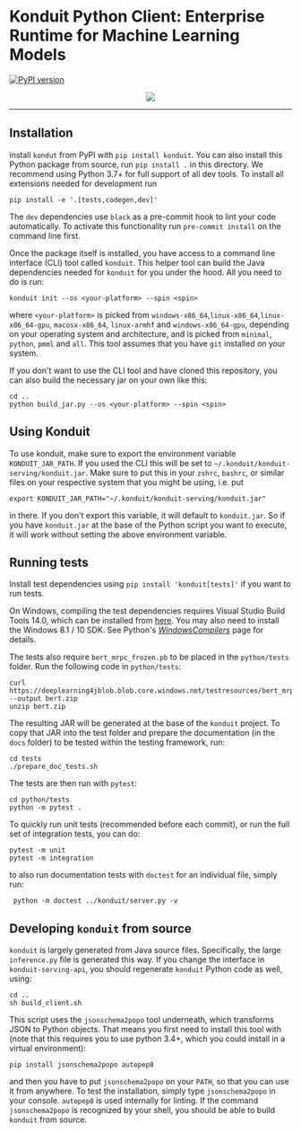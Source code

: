 # Konduit Python Client: Enterprise Runtime for Machine Learning Models

[![PyPI version](https://badge.fury.io/py/konduit.svg)](https://badge.fury.io/py/konduit)

<p align="center">
  <img src="https://s3.amazonaws.com/TWFiles/486936/companyLogo/tf_44cf7e67-0538-4a83-b686-e5145eca1c41.Konduit_teamwork.jpg">
</p>

---

## Installation

install `kondut` from PyPI with `pip install konduit`. You can also install this Python package
from source, run `pip install .` in this directory. We recommend using Python 3.7+ for full support
of all dev tools. To install all extensions needed for development run

```shell script
pip install -e '.[tests,codegen,dev]'
```

The `dev` dependencies use `black` as a pre-commit hook to lint your code automatically. To activate
this functionality run `pre-commit install` on the command line first.

Once the package itself is installed, you have access to a command line interface (CLI) tool
called `konduit`. This helper tool can build the Java dependencies needed for `konduit`
for you under the hood. All you need to do is run:

```shell script
konduit init --os <your-platform> --spin <spin>
```

where `<your-platform>` is picked from `windows-x86_64`,`linux-x86_64`,`linux-x86_64-gpu`,
`macosx-x86_64`, `linux-armhf` and `windows-x86_64-gpu`, depending on your operating system
and architecture, and <spin> is picked from `minimal`, `python`, `pmml` and `all`. This tool assumes that you have `git` installed on your system. 

If you don't want to use the CLI tool and have cloned this repository, you can also build
the necessary jar on your own like this:

```shell script
cd ..
python build_jar.py --os <your-platform> --spin <spin>
```

## Using Konduit

To use konduit, make sure to export the environment variable `KONDUIT_JAR_PATH`. If you used the CLI this
will be set to `~/.konduit/konduit-serving/konduit.jar`. Make sure to put this in your `zshrc`, `bashrc`, or
similar files on your respective system that you might be using, i.e. put

```shell script
export KONDUIT_JAR_PATH="~/.konduit/konduit-serving/konduit.jar"
```

in there. If you don't export this variable, it will default to `konduit.jar`. So if you have `konduit.jar` at the 
base of the Python script you want to execute, it will work without setting the above environment variable.

## Running tests

Install test dependencies using `pip install 'konduit[tests]'` if you want to run tests. 

On Windows, compiling the test dependencies requires Visual Studio Build Tools 14.0, which can be installed from
[here](https://visualstudio.microsoft.com/downloads/). You may also need to install the Windows 8.1 / 10 SDK.
See Python's [*WindowsCompilers*](https://wiki.python.org/moin/WindowsCompilers) page for details.

The tests also require `bert_mrpc_frozen.pb` to be placed in the `python/tests` folder. Run the following
code in `python/tests`: 

```shell script
curl https://deeplearning4jblob.blob.core.windows.net/testresources/bert_mrpc_frozen_v1.zip --output bert.zip
unzip bert.zip 
```

The resulting JAR will be generated at the base of the `konduit` project. To copy that JAR into the test folder
and prepare the documentation (in the `docs` folder) to be tested within the testing framework, run:

```shell script
cd tests
./prepare_doc_tests.sh
```

The tests are then run with `pytest`:

```shell script
cd python/tests
python -m pytest .
```

To quickly run unit tests (recommended before each commit), or run the full set of integration tests, you can do:

```shell script
pytest -m unit
pytest -m integration
```

to also run documentation tests with `doctest` for an individual file, simply run:

```shell script
 python -m doctest ../konduit/server.py -v
```

## Developing `konduit` from source

`konduit` is largely generated from Java source files. Specifically, the large `inference.py` file is generated
this way. If you change the interface in `konduit-serving-api`, you should regenerate `konduit` Python code as well,
using:

```shell script
cd ..
sh build_client.sh
```

This script uses the `jsonschema2popo` tool underneath, which transforms JSON to Python objects.
That means you first need to install this tool with (note that this requires you to use python 3.4+,
which you could install in a virtual environment):

```shell script
pip install jsonschema2popo autopep8
```

and then you have to put `jsonschema2popo` on your `PATH`, so that you can use it from anywhere. To test
the installation, simply type `jsonschema2popo` in your console. `autopep8` is used internally for linting.
If the command `jsonschema2popo` is recognized by your shell, you should be able to build `konduit` from source.
